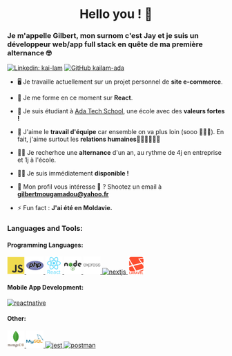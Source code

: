 <h1 align="center">Hello you ! 🤗</h1>

<h3>Je m'appelle Gilbert, mon surnom c'est Jay et je suis un développeur web/app full stack en quête de ma première alternance 🤓</h3>

[![Linkedin: kai-lam](https://img.shields.io/badge/-kailam-blue?style=flat-square&logo=Linkedin&logoColor=white&link=https://www.linkedin.com/in/kai-lam)](https://linkedin.com/in/kai-lam)
[![GitHub kailam-ada](https://img.shields.io/github/followers/kailam-ada?label=follow&style=social)](https://github.com/kailam-ada)

- 🖥️ Je travaille actuellement sur un projet personnel de **site e-commerce**.

- 🌱 Je me forme en ce moment sur **React**.

- 🦉 Je suis étudiant à [Ada Tech School](https://adatechschool.fr/), une école avec des __valeurs fortes !__

- 🙏 J'aime le __travail d'équipe__ car ensemble on va plus loin (sooo 🧀🧀🧀). En fait, j'aime surtout les __relations humaines__👯‍♂️👯‍♀️👯‍♂️

- 👨‍💻 Je recherhce une __alternance__ d'un an, au rythme de 4j en entreprise et 1j à l'école.

- 🙋‍♂️ Je suis immédiatement __disponible !__

- 🎯 Mon profil vous intéresse 🤗 ? Shootez un email à **[gilbertmougamadou@yahoo.fr](mailto:gilbertmougamadou@yahoo.fr)**

- ⚡ Fun fact : **J'ai été en Moldavie.**

<h3 align="left">Languages and Tools:</h3>
<p align="left">
  <h4 align="left">Programming Languages:</h4>
  <p align="left">
    <a href="https://developer.mozilla.org/en-US/docs/Web/JavaScript" target="_blank" rel="noreferrer"> 
      <img src="https://raw.githubusercontent.com/devicons/devicon/master/icons/javascript/javascript-original.svg" alt="javascript" width="40" height="40"/> 
    </a> 
    <a href="https://www.php.net" target="_blank" rel="noreferrer"> 
      <img src="https://raw.githubusercontent.com/devicons/devicon/master/icons/php/php-original.svg" alt="php" width="40" height="40"/> 
    </a>
    <a href="https://reactjs.org/" target="_blank" rel="noreferrer"> 
      <img src="https://raw.githubusercontent.com/devicons/devicon/master/icons/react/react-original-wordmark.svg" alt="react" width="40" height="40"/> 
    </a>
    <a href="https://nodejs.org" target="_blank" rel="noreferrer"> 
      <img src="https://raw.githubusercontent.com/devicons/devicon/master/icons/nodejs/nodejs-original-wordmark.svg" alt="nodejs" width="40" height="40"/> 
    </a>
    <a href="https://expressjs.com" target="_blank" rel="noreferrer"> 
      <img src="https://raw.githubusercontent.com/devicons/devicon/master/icons/express/express-original-wordmark.svg" alt="express" width="40" height="40"/> 
    </a> 
    <a href="https://nextjs.org/" target="_blank" rel="noreferrer"> 
      <img src="https://cdn.worldvectorlogo.com/logos/nextjs-2.svg" alt="nextjs" width="40" height="40"/> 
    </a>
    <a href="https://laravel.com/" target="_blank" rel="noreferrer"> 
      <img src="https://raw.githubusercontent.com/devicons/devicon/master/icons/laravel/laravel-plain-wordmark.svg" alt="laravel" width="40" height="40"/> 
    </a> 
  </p>

  <h4 align="left">Mobile App Development:</h4>
  <p align="left">
    <a href="https://reactnative.dev/" target="_blank" rel="noreferrer"> 
      <img src="https://reactnative.dev/img/header_logo.svg" alt="reactnative" width="40" height="40"/> 
    </a> 
  </p>

  <h4 align="left">Other:</h4>
  <p align="left">
    <a href="https://www.mongodb.com/" target="_blank" rel="noreferrer"> 
      <img src="https://raw.githubusercontent.com/devicons/devicon/master/icons/mongodb/mongodb-original-wordmark.svg" alt="mongodb" width="40" height="40"/> 
    </a> 
    <a href="https://www.mysql.com/" target="_blank" rel="noreferrer"> 
      <img src="https://raw.githubusercontent.com/devicons/devicon/master/icons/mysql/mysql-original-wordmark.svg" alt="mysql" width="40" height="40"/> 
    </a> 
    <a href="https://jestjs.io" target="_blank" rel="noreferrer"> 
      <img src="https://www.vectorlogo.zone/logos/jestjsio/jestjsio-icon.svg" alt="jest" width="40" height="40"/> 
    </a> 
    <a href="https://postman.com" target="_blank" rel="noreferrer"> 
      <img src="https://www.vectorlogo.zone/logos/getpostman/getpostman-icon.svg" alt="postman" width="40" height="40"/> 
    </a>
  </p>
</p>
